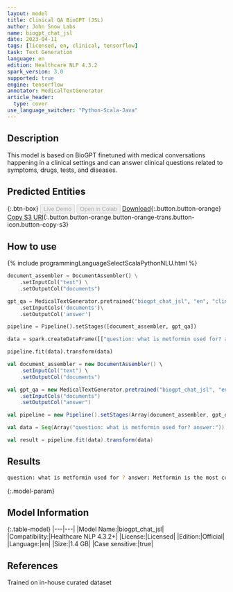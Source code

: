 ```yaml
---
layout: model
title: Clinical QA BioGPT (JSL)
author: John Snow Labs
name: biogpt_chat_jsl
date: 2023-04-11
tags: [licensed, en, clinical, tensorflow]
task: Text Generation
language: en
edition: Healthcare NLP 4.3.2
spark_version: 3.0
supported: true
engine: tensorflow
annotator: MedicalTextGenerator
article_header:
  type: cover
use_language_switcher: "Python-Scala-Java"
---
```


## Description

This model is based on BioGPT finetuned with medical conversations happening in a clinical settings and can answer clinical questions related to symptoms, drugs, tests, and diseases.

## Predicted Entities



{:.btn-box}
<button class="button button-orange" disabled>Live Demo</button>
<button class="button button-orange" disabled>Open in Colab</button>
[Download](https://s3.amazonaws.com/auxdata.johnsnowlabs.com/clinical/models/biogpt_chat_jsl_en_4.3.2_3.0_1681237323443.zip){:.button.button-orange}
[Copy S3 URI](s3://auxdata.johnsnowlabs.com/clinical/models/biogpt_chat_jsl_en_4.3.2_3.0_1681237323443.zip){:.button.button-orange.button-orange-trans.button-icon.button-copy-s3}

## How to use



<div class="tabs-box" markdown="1">
{% include programmingLanguageSelectScalaPythonNLU.html %}

```python
document_assembler = DocumentAssembler() \
    .setInputCol("text") \
    .setOutputCol("documents")

gpt_qa = MedicalTextGenerator.pretrained("biogpt_chat_jsl", "en", "clinical/models")\
    .setInputCols('documents')\
    .setOutputCol('answer')

pipeline = Pipeline().setStages([document_assembler, gpt_qa])

data = spark.createDataFrame([["question: what is metformin used for? answer:"]]).toDF("text")

pipeline.fit(data).transform(data)
```
```scala
val document_assembler = new DocumentAssembler() \
    .setInputCol("text") \
    .setOutputCol("documents")

val gpt_qa = new MedicalTextGenerator.pretrained("biogpt_chat_jsl", "en", "clinical/models")\
    .setInputCols("documents")
    .setOutputCol("answer")

val pipeline = new Pipeline().setStages(Array(document_assembler, gpt_qa))

val data = Seq(Array("question: what is metformin used for? answer:")).toDS.toDF("text")

val result = pipeline.fit(data).transform(data)
```
</div>

## Results

```bash
question: what is metformin used for ? answer: Metformin is the most commonly prescribed oral hypoglycemics, and it is used to treat type 2 diabetes.
```

{:.model-param}
## Model Information

{:.table-model}
|---|---|
|Model Name:|biogpt_chat_jsl|
|Compatibility:|Healthcare NLP 4.3.2+|
|License:|Licensed|
|Edition:|Official|
|Language:|en|
|Size:|1.4 GB|
|Case sensitive:|true|

## References

Trained on in-house curated dataset
